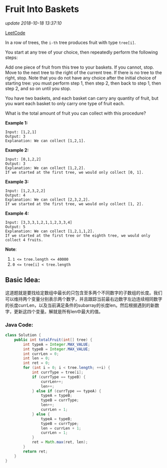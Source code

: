 # Fruit Into Baskets

_update 2018-10-18 13:37:10_

[LeetCode](https://leetcode.com/problems/fruit-into-baskets/)

In a row of trees, the `i-th` tree produces fruit with type `tree[i]`.

You start at any tree of your choice, then repeatedly perform the following steps:

Add one piece of fruit from this tree to your baskets. If you cannot, stop. Move to the next tree to the right of the current tree. If there is no tree to the right, stop. Note that you do not have any choice after the initial choice of starting tree: you must perform step 1, then step 2, then back to step 1, then step 2, and so on until you stop.

You have two baskets, and each basket can carry any quantity of fruit, but you want each basket to only carry one type of fruit each.

What is the total amount of fruit you can collect with this procedure?

**Example 1:**

```text
Input: [1,2,1]
Output: 3
Explanation: We can collect [1,2,1].
```

**Example 2:**

```text
Input: [0,1,2,2]
Output: 3
Explanation: We can collect [1,2,2].
If we started at the first tree, we would only collect [0, 1].
```

**Example 3:**

```text
Input: [1,2,3,2,2]
Output: 4
Explanation: We can collect [2,3,2,2].
If we started at the first tree, we would only collect [1, 2].
```

**Example 4:**

```text
Input: [3,3,3,1,2,1,1,2,3,3,4]
Output: 5
Explanation: We can collect [1,2,1,1,2].
If we started at the first tree or the eighth tree, we would only collect 4 fruits.
```

**Note**:

1. `1 <= tree.length <= 40000`
2. `0 <= tree[i] < tree.length`

## Basic Idea:

这道题就是要找给定数组中最长的只包含至多两个不同数字的子数组的长度。我们可以维持两个变量分别表示两个数字，并且跟踪当前最右边数字左边连续相同数字的长度currLen，以及当前满足条件的subarray的长度len。然后根据遇到的新数字，更新这四个变量。解就是所有len中最大的值。

### Java Code:

```java
class Solution {
    public int totalFruit(int[] tree) {
        int typeA = Integer.MAX_VALUE;
        int typeB = Integer.MAX_VALUE;
        int currLen = 0;
        int len = 0;
        int ret = 0;
        for (int i = 0; i < tree.length; ++i) {
            int currType = tree[i];
            if (currType == typeB) {
                currLen++;
                len++;
            } else if (currType == typeA) {
                typeA = typeB;
                typeB = currType;
                len++;
                currLen = 1;
            } else {
                typeA = typeB;
                typeB = currType;
                len = currLen + 1;
                currLen = 1;
            }
            ret = Math.max(ret, len);
        }
        return ret;
    }
}
```


